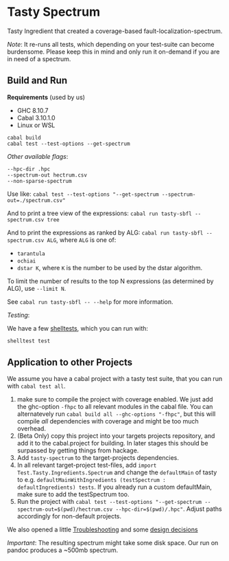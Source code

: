 # Tasty Spectrum 

Tasty Ingredient that created a coverage-based fault-localization-spectrum.

*Note*: It re-runs all tests, which depending on your test-suite can become burdensome. 
Please keep this in mind and only run it on-demand if you are in need of a spectrum.

## Build and Run 

**Requirements** (used by us)

- GHC  8.10.7
- Cabal 3.10.1.0
- Linux or WSL 

```
cabal build
cabal test --test-options --get-spectrum
```

*Other available flags*:

```
--hpc-dir .hpc
--spectrum-out hectrum.csv
--non-sparse-spectrum 
```

Use like: `cabal test --test-options "--get-spectrum --spectrum-out=./spectrum.csv"`

And to print a tree view of the expressions: `cabal run tasty-sbfl -- spectrum.csv tree`

And to print the expressions as ranked by ALG: `cabal run tasty-sbfl -- spectrum.csv ALG`,
where `ALG` is one of:
+ `tarantula`
+ `ochiai`
+ `dstar K`, where `K` is the number to be used by the dstar algorithm.

To limit the number of results to the top N expressions (as determined by ALG), use `--limit N`.

See `cabal run tasty-sbfl -- --help` for more information.

*Testing*: 

We have a few [shelltests](https://github.com/simonmichael/shelltestrunner/tree/master), which you can run with:
```sh
shelltest test
```

## Application to other Projects

We assume you have a cabal project with a tasty test suite, that you can run with `cabal test all`.

1. make sure to compile the project with coverage enabled. We just add the ghc-option `-fhpc` to all relevant modules in the cabal file. You can alternatevely run `cabal build all --ghc-options "-fhpc"`, but this will compile *all* dependencies with coverage and might be too much overhead. 
2. (Beta Only) copy this project into your targets projects repository, and add it to the cabal.project for building. In later stages this should be surpassed by getting things from hackage. 
3. Add `tasty-spectrum` to the target-projects dependencies.
4. In all relevant target-project test-files, add `import Test.Tasty.Ingredients.Spectrum` and change the `defaultMain` of tasty to e.g. `defaultMainWithIngredients (testSpectrum : defaultIngredients) tests`. If you already run a custom defaultMain, make sure to add the testSpectrum too.
5. Run the project with `cabal test --test-options "--get-spectrum --spectrum-out=$(pwd)/hectrum.csv --hpc-dir=$(pwd)/.hpc"`. Adjust paths accordingly for non-default projects.

We also opened a little [Troubleshooting](./KNOWN_ISSUES.md) and some [design decisions](./DESIGN_NOTES.md)

*Important*: The resulting spectrum might take some disk space. Our run on pandoc produces a ~500mb spectrum. 
